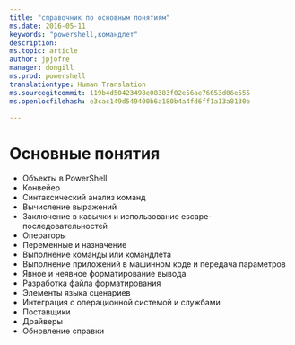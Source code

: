 ```yaml
---
title: "справочник по основным понятиям"
ms.date: 2016-05-11
keywords: "powershell,командлет"
description: 
ms.topic: article
author: jpjofre
manager: dongill
ms.prod: powershell
translationtype: Human Translation
ms.sourcegitcommit: 119b4d50423498e08383f02e56ae76653d06e555
ms.openlocfilehash: e3cac149d549400b6a180b4a4fd6ff1a13a8130b

---
```


# Основные понятия

*  Объекты в PowerShell  
*  Конвейер
*  Синтаксический анализ команд
*  Вычисление выражений
*  Заключение в кавычки и использование escape-последовательностей
*  Операторы
*  Переменные и назначение
*  Выполнение команды или командлета
*  Выполнение приложений в машинном коде и передача параметров
*  Явное и неявное форматирование вывода
*  Разработка файла форматирования
*  Элементы языка сценариев
*  Интеграция с операционной системой и службами
*  Поставщики
*  Драйверы
*  Обновление справки 




<!--HONumber=Sep16_HO5-->


